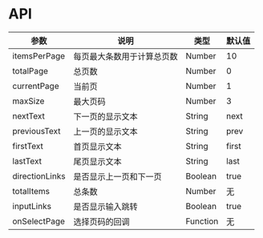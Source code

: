 # API

参数             | 说明            | 类型       | 默认值
-------------- | ------------- | -------- | -----
itemsPerPage   | 每页最大条数用于计算总页数 | Number   | 10
totalPage      | 总页数           | Number   | 0
currentPage    | 当前页           | Number   | 1
maxSize        | 最大页码          | Number   | 3
nextText       | 下一页的显示文本      | String   | next
previousText   | 上一页的显示文本      | String   | prev
firstText      | 首页显示文本        | String   | first
lastText       | 尾页显示文本        | String   | last
directionLinks | 是否显示上一页和下一页   | Boolean  | true
totalItems     | 总条数           | Number   | 无
inputLinks     | 是否显示输入跳转      | Boolean  | true
onSelectPage   | 选择页码的回调       | Function | 无
